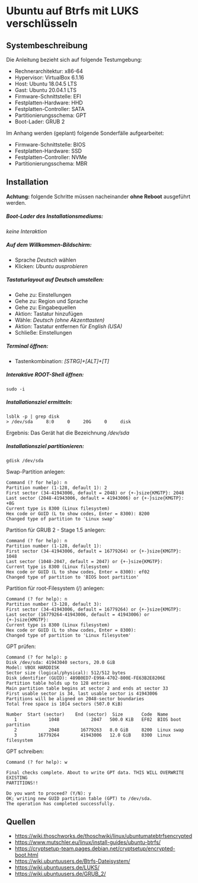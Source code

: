 # Ubuntu auf Btrfs mit LUKS verschlüsseln

## Systembeschreibung

Die Anleitung bezieht sich auf folgende Testumgebung:

* Rechnerarchitektur: x86-64
* Hypervisor: VirtualBox 6.1.16
* Host: Ubuntu 18.04.5 LTS
* Gast: Ubuntu 20.04.1 LTS
* Firmware-Schnittstelle: EFI
* Festplatten-Hardware: HHD
* Festplatten-Controller: SATA
* Partitionierungsschema: GPT
* Boot-Lader: GRUB 2

Im Anhang werden (geplant) folgende Sonderfälle aufgearbeitet:

* Firmware-Schnittstelle: BIOS
* Festplatten-Hardware: SSD
* Festplatten-Controller: NVMe
* Partitionierungsschema: MBR

## Installation

**Achtung:** folgende Schritte müssen nacheinander **ohne Reboot** ausgeführt werden.

##### Boot-Lader des Installationsmediums:
*keine Interaktion*

##### Auf dem Willkommen-Bildschirm:
* Sprache *Deutsch* wählen
* Klicken: *Ubuntu ausprobieren*

##### Tastaturlayout auf Deutsch umstellen:
* Gehe zu: Einstellungen
* Gehe zu: Region und Sprache
* Gehe zu: Eingabequellen
* Aktion: Tastatur hinzufügen
* Wähle: *Deutsch (ohne Akzenttasten)*
* Aktion: Tastatur entfernen für *English (USA)*
* Schließe: Einstellungen

##### Terminal öffnen:
* Tastenkombination: *[STRG]+[ALT]+[T]*

##### Interaktive ROOT-Shell öffnen:
`sudo -i`

##### Installationsziel ermitteln:
```
lsblk -p | grep disk
> /dev/sda     8:0     0     20G     0     disk
```
Ergebnis: Das Gerät hat die Bezeichnung */dev/sda*

##### Installationsziel partitionieren:
```
gdisk /dev/sda
```
Swap-Partition anlegen:
```
Command (? for help): n
Partition number (1-128, default 1): 2
First sector (34-41943006, default = 2048) or {+-}size{KMGTP}: 2048
Last sector (2048-41943006, default = 41943006) or {+-}size{KMGTP}: +8G
Current type is 8300 (Linux filesystem)
Hex code or GUID (L to show codes, Enter = 8300): 8200
Changed type of partition to 'Linux swap'
```
Partition für GRUB 2 - Stage 1.5 anlegen:
```
Command (? for help): n
Partition number (1-128, default 1): 
First sector (34-41943006, default = 16779264) or {+-}size{KMGTP}: 1048
Last sector (1048-2047, default = 2047) or {+-}size{KMGTP}: 
Current type is 8300 (Linux filesystem)
Hex code or GUID (L to show codes, Enter = 8300): ef02
Changed type of partition to 'BIOS boot partition'
```
Partition für root-Filesystem (/) anlegen:
```
Command (? for help): n
Partition number (3-128, default 3): 
First sector (34-41943006, default = 16779264) or {+-}size{KMGTP}: 
Last sector (16779264-41943006, default = 41943006) or {+-}size{KMGTP}: 
Current type is 8300 (Linux filesystem)
Hex code or GUID (L to show codes, Enter = 8300): 
Changed type of partition to 'Linux filesystem'
```
GPT prüfen:
```
Command (? for help): p
Disk /dev/sda: 41943040 sectors, 20.0 GiB
Model: VBOX HARDDISK   
Sector size (logical/physical): 512/512 bytes
Disk identifier (GUID): 489B0ED7-E99A-4702-800E-FE63B2E8206E
Partition table holds up to 128 entries
Main partition table begins at sector 2 and ends at sector 33
First usable sector is 34, last usable sector is 41943006
Partitions will be aligned on 2048-sector boundaries
Total free space is 1014 sectors (507.0 KiB)

Number  Start (sector)    End (sector)  Size       Code  Name
   1            1048            2047   500.0 KiB   EF02  BIOS boot partition
   2            2048        16779263   8.0 GiB     8200  Linux swap
   3        16779264        41943006   12.0 GiB    8300  Linux filesystem
```
GPT schreiben:
```
Command (? for help): w

Final checks complete. About to write GPT data. THIS WILL OVERWRITE EXISTING
PARTITIONS!!

Do you want to proceed? (Y/N): y
OK; writing new GUID partition table (GPT) to /dev/sda.
The operation has completed successfully.
```


## Quellen
* https://wiki.thoschworks.de/thoschwiki/linux/ubuntumatebtrfsencrypted
* https://www.mutschler.eu/linux/install-guides/ubuntu-btrfs/
* https://cryptsetup-team.pages.debian.net/cryptsetup/encrypted-boot.html
* https://wiki.ubuntuusers.de/Btrfs-Dateisystem/
* https://wiki.ubuntuusers.de/LUKS/
* https://wiki.ubuntuusers.de/GRUB_2/
